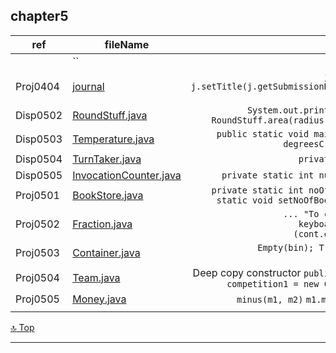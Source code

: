 chapter5
---
[top]: topOfThePage

ref | fileName | interest
--- | --- | ---:
 | [  ](   )  | ``
Proj0404 | [ journal ]( chapter4/src/Journal.java )                 | `j = new Journal( ... ); j.setTitle(j.getSubmissionDetails(j.getTitle())); j.displayDetails();`
Disp0502 | [ RoundStuff.java ]( chapter5/src/RoundStuff.java )      | `System.out.println("has an area of " + RoundStuff.area(radius) + " square inches.");`
Disp0503 | [ Temperature.java ]( chapter5/src/Temperature.java )    | `public static void main(String[] args) { ...  degreesC = toCelsius(degreesF);`
Disp0504 | [ TurnTaker.java ]( chapter5/src/TurnTaker )             | `private static int turn = 0;`
Disp0505 | [ InvocationCounter.java ]( chapter5/src/InvocationCounter.java ) | `private static int numberOfInvocations = 0;`
Proj0501 | [ BookStore.java ]( chapter5/src/BookStore.java )        | `private static int noOfBooksSold = 0;``public static void setNoOfBooksSold(int currSold) {`
Proj0502 | [ Fraction.java ]( chapter5/src/Fraction.java )          | `... "To continue: 'Y'?");cont = keyboard.next();toContinue = (cont.equalsIgnoreCase("Y"));`
Proj0503 | [ Container.java ]( chapter5/src/Container.java )        | `Empty(bin); Transfer(tank, bin, 80); bin.displayQuantity();`
Proj0504 | [ Team.java ]( chapter5/src/Team.java )                  | Deep copy constructor `public Team(Team obj) { ... competition1 = new Competition(obj.comp...` 
Proj0505 | [ Money.java ]( chapter5/src/Money.java )                | `minus(m1, m2)` `m1.minus(m2)` `m1.isMinus(m2)`
 | [  ](   )  | 

[:top: Top](#top)

---
